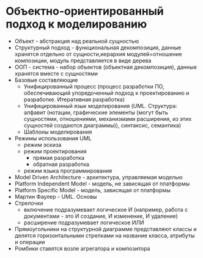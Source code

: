 # Объектно-ориентированный подход к моделированию
- Объект - абстракция над реальной сущностью
- Структурный подход - функциональная декомпозиция, данные хранятся отдельно от сущности,иерархия модулей=отношение композиции, модуль представляется в виде дерева
- ООП - система - набор объектов (объектная декомпозиция), данные хранятся вместе с сущностями
- Базовые составляющие
	- Унифицированный процесс (процесс разработки ПО, обеспечивающий упорядоченный подход к проектированию и разработке. Итеративная разработка)
	- Унифицированный язык моделирования (UML. Структура: алфавит (нотации, графические элементы (могут быть сущностями, отношениями, механизмами расширения, из этих сущностей создаются диаграммы)), синтаксис, семантика)
	- Шаблоны моделирования
- Режимы использования UML
	- режим эскиза
	- режим проектирования
		- прямая разработка
		- обратная разработка
	- режим языка программирования
- Model Driven Architecture - архитектура, управляемая моделью
- Platform Independent Model - модель, не зависящая от платформы
- Platform Specific Model - модель, зависящая от платформы
- Мартин Фаулер - UML. Основы
- Стрелочки
	- включение подразумевает логическое И (например, работа с документами - это И создание, И изменение, И удаление)
	- расширение подразумевает логическое ИЛИ
- Прямоугольники на структурной диаграмме представляют классы и делятся горизонтальными стрелками на название класса, атрибуты и операции
- Ромбики ставятся возле агрегатора и композитора